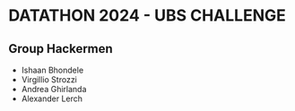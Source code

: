 # DATATHON 2024 - UBS CHALLENGE
## Group Hackermen

- Ishaan Bhondele 
- Virgillio Strozzi
- Andrea Ghirlanda
- Alexander Lerch

